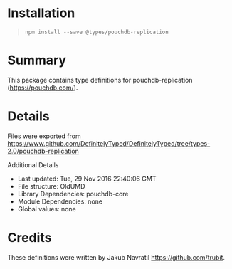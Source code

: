 # Installation
> `npm install --save @types/pouchdb-replication`

# Summary
This package contains type definitions for pouchdb-replication (https://pouchdb.com/).

# Details
Files were exported from https://www.github.com/DefinitelyTyped/DefinitelyTyped/tree/types-2.0/pouchdb-replication

Additional Details
 * Last updated: Tue, 29 Nov 2016 22:40:06 GMT
 * File structure: OldUMD
 * Library Dependencies: pouchdb-core
 * Module Dependencies: none
 * Global values: none

# Credits
These definitions were written by Jakub Navratil <https://github.com/trubit>.
